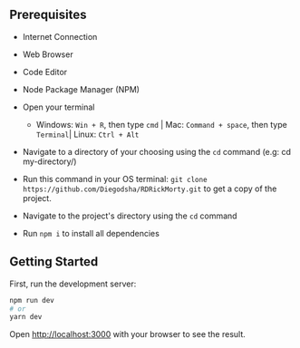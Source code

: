 ## Prerequisites

  - Internet Connection
  - Web Browser
  - Code Editor 
  - Node Package Manager (NPM)


- Open your terminal 
  - Windows: `Win + R`, then type `cmd` | Mac: `Command + space`, then type `Terminal`| Linux: `Ctrl + Alt`
- Navigate to a directory of your choosing using the `cd` command (e.g: cd my-directory/)
- Run this command in your OS terminal: `git clone https://github.com/Diegodsha/RDRickMorty.git` to get a copy of the project.
- Navigate to the project's directory using the `cd` command
- Run `npm i` to install all dependencies
## Getting Started

First, run the development server:

```bash
npm run dev
# or
yarn dev
```

Open [http://localhost:3000](http://localhost:3000) with your browser to see the result.

